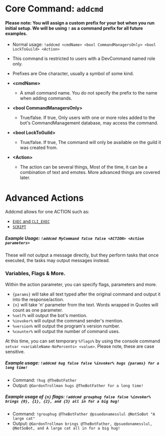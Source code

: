 # Core Command: `addcmd`
#### Please note: You will assign a custom prefix for your bot when you run initial setup. We will be using `!` as a command prefix for all future examples.
* Normal usage: `!addcmd <cmdName> <bool CommandManagersOnly> <bool LockToGuild> <Action>`
* This command is restricted to users with a DevCommand named role only.
* Prefixes are One character, usually a symbol of some kind.

* **\<cmdName>**
  * A small command name. You do not specify the prefix to the name when adding commands. 

* **\<bool CommandManagersOnly>**
  * True/false. If true, Only users with one or more roles added to the bot's CommandManagement database, may access the command.

* **\<bool LockToGuild>**
  * True/false. If true, The command will only be available on the guild it was created from.

* **\<Action>**
  * The action can be several things, Most of the time, it can be a combination of text and emotes. More advanced things are covered later.
  
# Advanced Actions
Addcmd allows for one ACTION such as:
* [`EXEC` and `CLI_EXEC`](https://github.com/rmsoftware-development/RMSoftware.ModularBot/blob/master/doc/AdvancedActions/ExternalLibs.md)
* [`SCRIPT`](https://github.com/rmsoftware-development/RMSoftware.ModularBot/blob/master/doc/AdvancedActions/scripting.md)

##### Example Usage: `!addcmd MyCommand false false <ACTION> <Action parameters>`
These will not output a message directly, but they perform tasks that once executed, the tasks may output messages instead.

### Variables, Flags & More.
Within the action parameter, you can specify flags, parameters and more.
* `{params}` will take all text typed after the original command and output it into the response/action.
* `{n}` will take 'n' parameter from the text. Words wrapped in Quotes will count as one parameter.
* `%self%` will output the bot's mention.
* `%invoker%` will output the command sender's mention.
* `%version%` will output the program's version number.
* `%counter%` will output the number of command uses.

At this time, you can set temporary `%flags%` by using the console command `setvar <variableName-NoPercents> <value>`. Please note, these are case sensitive.

##### Example usage: `!addcmd hug false false %invoker% hugs {params} for a long time!`
* Command: `!hug @TheBotFather`
* Output: `@GordonTrollman hugs @TheBotFather for a long time!`

##### Example usage of `{n}` flags: `!addcmd grouphug false false %invoker% brings {0}, {1}, {2}, and {3} all in for a big hug!`
* Command: `!grouphug @TheBotFather @psuedonamesslul @NotSoBot "A large cat"`
* Output: `@GordonTrollman brings @TheBotFather, @psuedonamesslul, @NotSoBot, and A large cat all in for a big hug!`
